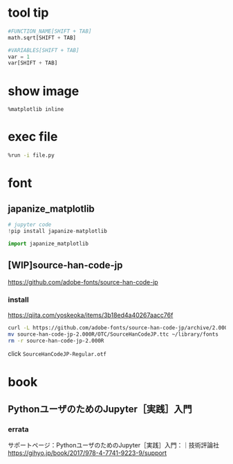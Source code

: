 # tool tip

```py
#FUNCTION_NAME[SHIFT + TAB]
math.sqrt[SHIFT + TAB]

#VARIABLES[SHIFT + TAB]
var = 1
var[SHIFT + TAB]
```

# show image
```
%matplotlib inline
```

# exec file
```bash
%run -i file.py
```


# font

## japanize_matplotlib

```py
# jupyter code
!pip install japanize-matplotlib
```

```py
import japanize_matplotlib
```


## [WIP]source-han-code-jp

https://github.com/adobe-fonts/source-han-code-jp

### install
https://qiita.com/yoskeoka/items/3b18ed4a40267aacc76f
```bash
curl -L https://github.com/adobe-fonts/source-han-code-jp/archive/2.000R.tar.gz | tar zx
mv source-han-code-jp-2.000R/OTC/SourceHanCodeJP.ttc ~/library/fonts
rm -r source-han-code-jp-2.000R
```

click `SourceHanCodeJP-Regular.otf`
 






# book

## PythonユーザのためのJupyter［実践］入門

### errata

サポートページ：PythonユーザのためのJupyter［実践］入門：｜技術評論社 https://gihyo.jp/book/2017/978-4-7741-9223-9/support

